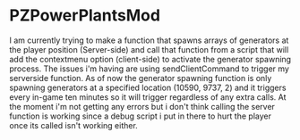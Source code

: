 # PZPowerPlantsMod
I am currently trying to make a function that spawns arrays of generators at the player position (Server-side) and call that function from a script that will add the contextmenu option (client-side) to activate the generator spawning process.
The issues i'm having are using sendClientCommand to trigger my serverside function. As of now the generator spawning function is only spawning generators at a specified location (10590, 9737, 2) and it triggers every in-game ten minutes so it will trigger regardless of any extra calls.
At the moment i'm not getting any errors but i don't think calling the server function is working since a debug script i put in there to hurt the player once its called isn't working either.

